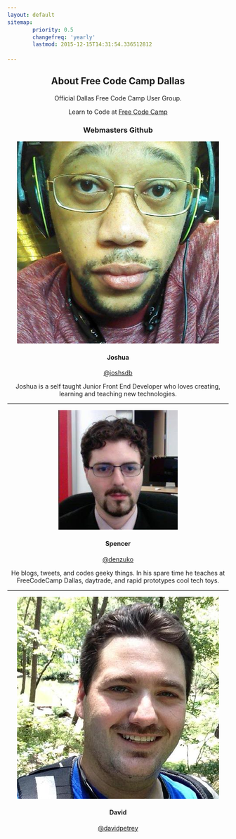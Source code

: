 ```yaml
---
layout: default
sitemap:
        priority: 0.5
        changefreq: 'yearly'
        lastmod: 2015-12-15T14:31:54.336512812

---
```

<div style="text-align: center;" markdown="1">

## About Free Code Camp Dallas

Official Dallas Free Code Camp User Group.

Learn to Code at [Free Code Camp](http://www.freecodecamp.com/)

### Webmasters Github

<img class="webmastpic" src="/assets/img/webmastjosh.jpg"/>

#### Joshua
<a class="webmastgit" href="https://github.com/joshsdb">@joshsdb</a>
<p>Joshua is a self taught Junior Front End Developer who loves creating, learning and teaching new technologies.</p>
<hr>

<img class="webmastpic" src="/assets/img/webmastspence.jpg"/>

#### Spencer
<a class="webmastgit" href="https://about.me/dwightaspencer">@denzuko</a>
<p>He blogs, tweets, and codes geeky things. In his spare time he teaches at FreeCodeCamp Dallas, daytrade, and rapid prototypes cool tech toys.</p>
<hr>

<img class="webmastpic" src="/assets/img/webmastdavid.jpg"/>

#### David
<a class="webmastgit" href="https://github.com/davidpetrey">@davidpetrey</a>

</div>
